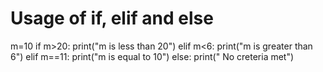 # Usage of if, elif  and else 

m=10
if m>20:
 print("m is less than 20")
elif m<6:
    print("m is greater than 6")
elif m==11:
    print("m is equal to 10")
else:
 print(" No creteria met")
